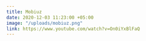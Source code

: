 ```yaml
---
title: Mobiuz
date: 2020-12-03 11:23:00 +05:00
image: "/uploads/mobiuz.png"
link: https://www.youtube.com/watch?v=On0iYxBlFaQ
---
```



